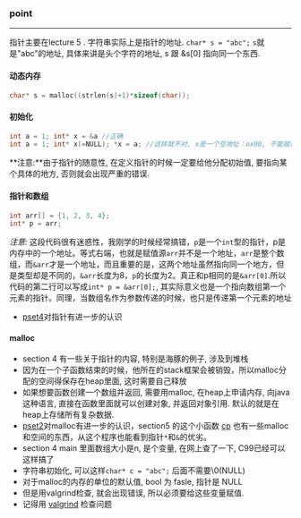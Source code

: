 ﻿<!--c-->
### point

----

指针主要在lecture 5 . 字符串实际上是指针的地址. `char* s = "abc";` `s`就是"abc"的地址, 具体来讲是头个字符的地址, s 跟 &s[0] 指向同一个东西.  
    
#### 动态内存

```cpp
char* s = malloc((strlen(s)+1)*sizeof(char));
```

#### 初始化

```cpp 
int a = 1; int* x = &a //正确
int a = 1; int* x(=NULL); *x = a; //这样就不对, x是一个空地址：ox00, 不能赋值
```

**注意:**由于指针的随意性, 在定义指针的时候一定要给他分配初始值, 要指向某个具体的地方, 否则就会出现严重的错误. 

#### 指针和数组

```cpp
int arr[] = {1, 2, 3, 4};
int* p = arr;
```

*注意:* 这段代码很有迷惑性，我刚学的时候经常搞错，`p`是一个`int`型的指针，p是内存中的一个地址。等式右端，也就是赋值源`arr`并不是一个地址，`arr`是整个数组，而`&arr`才是一个地址，而且重要的是，这两个地址虽然指向同一个地方，但是类型却是不同的，`&arr`长度为8，`p`的长度为2。真正和p相同的是`&arr[0]`.所以代码的第二行可以写成`int* p = &arr[0];`, 其实际意义也是一个指向数组第一个元素的指针。同理，当数组名作为参数传递的时候，也只是传递第一个元素的地址

-   [pset4](pset4.html)对指针有进一步的认识

#### malloc

-   section 4 有一些关于指针的内容, 特别是海豚的例子, 涉及到堆栈
-   因为在一个子函数结束的时候，他所在的stack框架会被销毁，所以malloc分配的空间得保存在heap里面, 这时需要自己释放
-   如果想要函数创建一个数组并返回, 需要用malloc, 在heap上申请内存, 向java这种语言, 直接在函数里面就可以创建对象, 并返回对象引用. 默认的就是在heap上存储所有复杂数据. 
-   [pset2](pset2.html)对malloc有进一步的认识，section5 的这个小函数 [cp](cp.html) 也有一些malloc和空间的东西，从这个程序也能看到指针`*`和`&`的优劣。
-   section 4 main 里面数组大小是n, 是个变量, 在网上查了一下, C99已经可以这样搞了
-   字符串初始化, 可以这样`char* c = "abc";` 后面不需要\\0(NULL)
-   对于malloc的内存的单位的默认值, bool 为 fasle, 指针是 NULL
-   但是用valgrind检查, 就会出现错误, 所以必须要给这些变量赋值. 
-   记得用 [valgrind](valgrind.html) 检查问题

